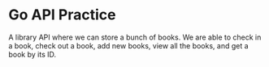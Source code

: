 # Go API Practice
A library API where we can store a bunch of books. We are able to check in a book, check out a book, add new books, view all the books, and get a book by its ID.
